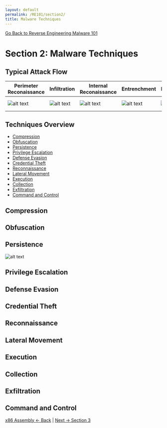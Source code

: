 ```yaml
---
layout: default
permalink: /RE101/section2/
title: Malware Techniques
---
```

[Go Back to Reverse Engineering Malware 101](https://securedorg.github.io/RE101/)

# Section 2: Malware Techniques #

## Typical Attack Flow ##

| Perimeter Reconaissance | Infiltration | Internal Reconaissance | Entrenchment | Exfiltration | Purge |
| --- | --- | --- | --- | --- | --- |
| ![alt text](https://securedorg.github.io/images/rightarrow.png) | ![alt text](https://securedorg.github.io/images/rightarrow.png) | ![alt text](https://securedorg.github.io/images/rightarrow.png) | ![alt text](https://securedorg.github.io/images/rightarrow.png) | ![alt text](https://securedorg.github.io/images/rightarrow.png) | ![alt text](https://securedorg.github.io/images/rightarrow.png) |

## Techniques Overview ##
* [Compression](#compression)
* [Obfuscation](#obfuscation)
* [Persistence](#persistence)
* [Privilege Escalation](#privilege-escalation)
* [Defense Evasion](#defense-evasion)
* [Credential Theft](#credential-theft)
* [Reconnaissance](#recon)
* [Lateral Movement](#lateral-movement)
* [Execution](#execution)
* [Collection](#collection)
* [Exfiltration](#exfiltration)
* [Command and Control](#command-and-control)

## Compression

## Obfuscation

## Persistence 

![alt text](https://securedorg.github.io/images/Persistence.png "Persistence")
 
## Privilege Escalation     

## Defense Evasion    

## Credential Theft

## Reconnaissance   

## Lateral Movement     

## Execution

## Collection

## Exfiltration

## Command and Control


[x86 Assembly <- Back](https://securedorg.github.io/RE101/section1.3) | [Next -> Section 3](https://securedorg.github.io/RE101/section3)
